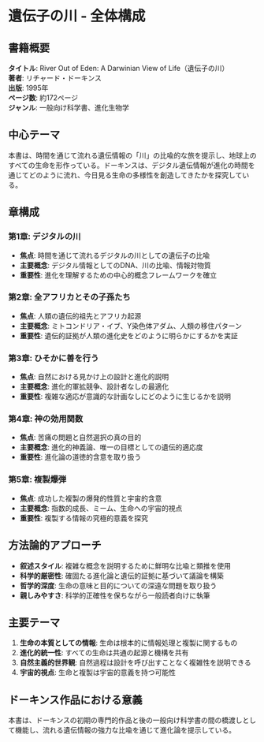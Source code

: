 # 遺伝子の川 - 全体構成

## 書籍概要
**タイトル**: River Out of Eden: A Darwinian View of Life（遺伝子の川）  
**著者**: リチャード・ドーキンス  
**出版**: 1995年  
**ページ数**: 約172ページ  
**ジャンル**: 一般向け科学書、進化生物学  

## 中心テーマ
本書は、時間を通じて流れる遺伝情報の「川」の比喩的な旅を提示し、地球上のすべての生命を形作っている。ドーキンスは、デジタル遺伝情報が進化の時間を通じてどのように流れ、今日見る生命の多様性を創造してきたかを探究している。

## 章構成

### 第1章: デジタルの川
- **焦点**: 時間を通じて流れるデジタルの川としての遺伝子の比喩
- **主要概念**: デジタル情報としてのDNA、川の比喩、情報対物質
- **重要性**: 進化を理解するための中心的概念フレームワークを確立

### 第2章: 全アフリカとその子孫たち
- **焦点**: 人類の遺伝的祖先とアフリカ起源
- **主要概念**: ミトコンドリア・イブ、Y染色体アダム、人類の移住パターン
- **重要性**: 遺伝的証拠が人類の進化史をどのように明らかにするかを実証

### 第3章: ひそかに善を行う
- **焦点**: 自然における見かけ上の設計と進化的説明
- **主要概念**: 進化的軍拡競争、設計者なしの最適化
- **重要性**: 複雑な適応が意識的な計画なしにどのように生じるかを説明

### 第4章: 神の効用関数
- **焦点**: 苦痛の問題と自然選択の真の目的
- **主要概念**: 進化的神義論、唯一の目標としての遺伝的適応度
- **重要性**: 進化論の道徳的含意を取り扱う

### 第5章: 複製爆弾
- **焦点**: 成功した複製の爆発的性質と宇宙的含意
- **主要概念**: 指数的成長、ミーム、生命への宇宙的視点
- **重要性**: 複製する情報の究極的意義を探究

## 方法論的アプローチ
- **叙述スタイル**: 複雑な概念を説明するために鮮明な比喩と類推を使用
- **科学的厳密性**: 確固たる進化論と遺伝的証拠に基づいて議論を構築
- **哲学的深度**: 生命の意味と目的についての深遠な問題を取り扱う
- **親しみやすさ**: 科学的正確性を保ちながら一般読者向けに執筆

## 主要テーマ
1. **生命の本質としての情報**: 生命は根本的に情報処理と複製に関するもの
2. **進化的統一性**: すべての生命は共通の起源と機構を共有
3. **自然主義的世界観**: 自然過程は設計を呼び出すことなく複雑性を説明できる
4. **宇宙的視点**: 生命と複製は宇宙的意義を持つ可能性

## ドーキンス作品における意義
本書は、ドーキンスの初期の専門的作品と後の一般向け科学書の間の橋渡しとして機能し、流れる遺伝情報の強力な比喩を通じて進化論を提示している。